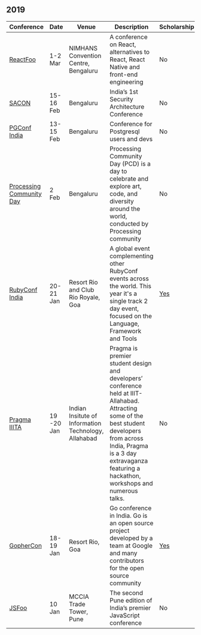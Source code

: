 ﻿## 2019

| Conference | Date | Venue | Description | Scholarship |
|------------|------|-------|-------------|-------------|
| [ReactFoo](https://reactfoo.in/2019/) | 1-2 Mar | NIMHANS Convention Centre, Bengaluru | A conference on React, alternatives to React, React Native and front-end engineering | No |
| [SACON](https://www.sacon.io/) | 15-16 Feb | Bengaluru |  India’s 1st Security Architecture Conference | No |
| [PGConf India](https://pgconf.in/conferences/pgconfin2019) | 13-15 Feb | Bengaluru | Conference for Postgresql users and devs | No |
| [Processing Community Day](https://processingindia.org/bangalore.html) | 2 Feb| Bengaluru | Processing Community Day (PCD) is a day to celebrate and explore art, code, and diversity around the world, conducted by Processing community | No |
| [RubyConf India](https://www.rubyconfindia.org/) | 20-21 Jan | Resort Rio and Club Rio Royale, Goa | A global event complementing other RubyConf events across the world. This year it's a single track 2 day event, focused on the Language, Framework and Tools | [Yes](https://www.rubyconfindia.org/scholarship/) |
| [Pragma IIITA](http://pragmaconf.tech/) | 19 -20 Jan | Indian Insitute of Information Technology, Allahabad | Pragma is premier student design and developers’ conference held at IIIT-Allahabad. Attracting some of the best student developers from across India, Pragma is a 3 day extravaganza featuring a hackathon, workshops and numerous talks. | No
| [GopherCon](https://gopherconindia.com/) | 18-19 Jan | Resort Rio, Goa | Go conference in India. Go is an open source project developed by a team at Google and many contributors for the open source community | [Yes]( https://gopherconindia.com/scholarship/) |
| [JSFoo](https://jsfoo.in/2019-pune/) | 10 Jan | MCCIA Trade Tower, Pune | The second Pune edition of India’s premier JavaScript conference | No |
